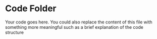 # Code Folder 

Your code goes here. You could also replace the content of this file with something more meaningful such as a brief explanation of the code structure

